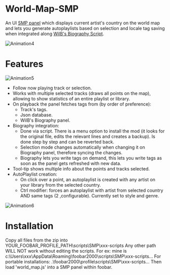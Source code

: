 # World-Map-SMP
An UI [SMP panel](https://theqwertiest.github.io/foo_spider_monkey_panel) which displays current artist's country on the world map and lets you generate autoplaylists based on selection and locale tag saving when integrated along [WilB's Biography Script](https://hydrogenaud.io/index.php?topic=112914.0). 

![Animation4](https://user-images.githubusercontent.com/83307074/116752367-002d9100-a9f5-11eb-8a03-0ee323634742.gif)

# Features

![Animation5](https://user-images.githubusercontent.com/83307074/116752374-01f75480-a9f5-11eb-9d30-a9958079b1ee.gif)

* Follow now playing track or selection.
* Works with multiple selected tracks (draws all points on the map), allowing to show statistics of an entire playlist or library.
* On playback the panel fetches tags from (by order of preference):
  * Track's tags.
  * Json database.
  * WilB's Biography panel.
* Biography integration:
  * Done via script. There is a menu option to install the mod (it looks for the original file, edits the relevant lines and creates a backup). Is done step by step and can be reverted back.
  * Selection mode changes automatically when changing it on Biography panel, therefore syncing the changes.
  * Biography lets you write tags on demand, this lets you write tags as soon as the panel gets refreshed with new data.
* Tool-tip shows multiple info about the points and tracks selected.
* AutoPlaylist creation:
   * On click over a point, an autoplaylist is created with any artist on your library from the selected country.
   * Ctrl modifier: forces an autoplaylist  with artist from selected country AND same tags (2 ,configurable). Currently set to style and genre.

![Animation6](https://user-images.githubusercontent.com/83307074/116752378-03c11800-a9f5-11eb-9971-b3eff6e8d0fa.gif)

# Installation
Copy all files from the zip into YOUR_FOOBAR_PROFILE_PATH\scripts\SMP\xxx-scripts
Any other path WILL NOT work without editing the scripts.
For ex: mine is c:\Users\xxx\AppData\Roaming\foobar2000\scripts\SMP\xxx-scripts...
For portable installations: .\foobar2000\profile\scripts\SMP\xxx-scripts...
Then load 'world_map.js' into a SMP panel within foobar.

